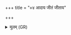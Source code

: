 +++
title = "०४ आदाय जीतं जीताय"

+++
<details><summary>मूलम् (GR)</summary>

आदाय जीतं जीताय  
लोके ऽमुष्मिन् प्र यच्छसि । +++(Bhatt. yacchati)+++  
अघ्न्ये पदवीर् भव ब्राह्मणस्याभिशस्त्या ॥ +++(Bhatt. padavī)+++
</details>